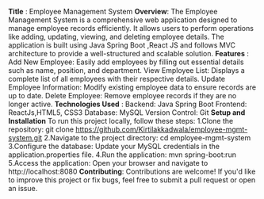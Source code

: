 **Title** : Employee Management System
**Overview**:
The Employee Management System is a comprehensive web application designed to manage employee records efficiently. 
It allows users to perform operations like adding, updating, viewing, and deleting employee details. 
The application is built using Java Spring Boot ,React JS and follows MVC architecture to provide a well-structured and scalable solution.
**Features** :
Add New Employee: Easily add employees by filling out essential details such as name, position, and department.
View Employee List: Displays a complete list of all employees with their respective details.
Update Employee Information: Modify existing employee data to ensure records are up to date.
Delete Employee: Remove employee records if they are no longer active.
**Technologies Used** :
Backend: Java Spring Boot
Frontend: ReactJs,HTML5, CSS3
Database: MySQL
Version Control: Git
**Setup and Installation**
To run this project locally, follow these steps:
1.Clone the repository:
  git clone https://github.com/Kirtilakkadwala/employee-mgmt-system.git
2.Navigate to the project directory:
   cd employee-mgmt-system
3.Configure the database:
   Update your MySQL credentials in the application.properties file.
4.Run the application:
mvn spring-boot:run
5.Access the application: Open your browser and navigate to 
  http://localhost:8080
**Contributing**:
Contributions are welcome! If you'd like to improve this project or fix bugs, feel free to submit a pull request or open an issue.
